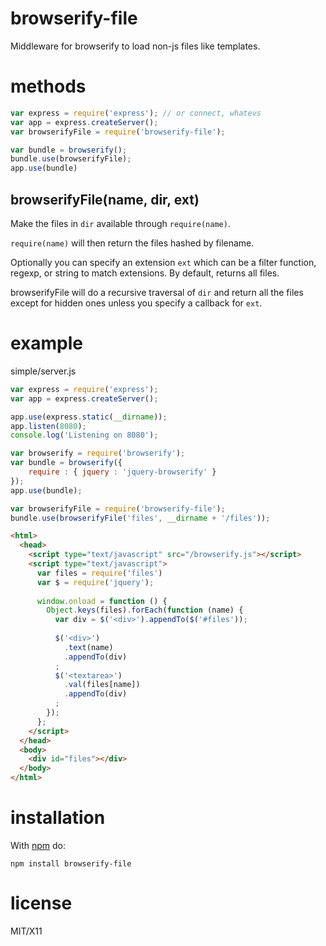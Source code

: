 browserify-file
===============

Middleware for browserify to load non-js files like templates.

methods
=======

````javascript
var express = require('express'); // or connect, whatevs
var app = express.createServer();
var browserifyFile = require('browserify-file');

var bundle = browserify();
bundle.use(browserifyFile);
app.use(bundle)
````

browserifyFile(name, dir, ext)
------------------------------

Make the files in `dir` available through `require(name)`.

`require(name)` will then return the files hashed by filename.

Optionally you can specify an extension `ext` which can be a filter function,
regexp, or string to match extensions. By default, returns all files.

browserifyFile will do a recursive traversal of `dir` and return all the files
except for hidden ones unless you specify a callback for `ext`.

example
=======

simple/server.js

````javascript
var express = require('express');
var app = express.createServer();

app.use(express.static(__dirname));
app.listen(8080);
console.log('Listening on 8080');

var browserify = require('browserify');
var bundle = browserify({
    require : { jquery : 'jquery-browserify' }
});
app.use(bundle);

var browserifyFile = require('browserify-file');
bundle.use(browserifyFile('files', __dirname + '/files'));
````

````html
<html>
  <head>
    <script type="text/javascript" src="/browserify.js"></script>
    <script type="text/javascript">
      var files = require('files')
      var $ = require('jquery');
      
      window.onload = function () {
        Object.keys(files).forEach(function (name) {
          var div = $('<div>').appendTo($('#files'));
          
          $('<div>')
            .text(name)
            .appendTo(div)
          ;
          $('<textarea>')
            .val(files[name])
            .appendTo(div)
          ;
        });
      };
    </script>
  </head>
  <body>
    <div id="files"></div>
  </body>
</html>
````

installation
============

With [npm](http://npmjs.org) do:

    npm install browserify-file

license
=======

MIT/X11
